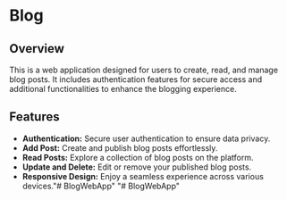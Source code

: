 # Blog

## Overview

This is a web application designed for users to create, read, and manage blog posts. It includes authentication features for secure access and additional functionalities to enhance the blogging experience.

## Features

- **Authentication:** Secure user authentication to ensure data privacy.
- **Add Post:** Create and publish blog posts effortlessly.
- **Read Posts:** Explore a collection of blog posts on the platform.
- **Update and Delete:** Edit or remove your published blog posts.
- **Responsive Design:** Enjoy a seamless experience across various devices."# BlogWebApp" 
"# BlogWebApp" 
